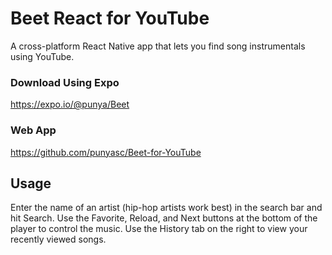 # Beet React for YouTube
A cross-platform React Native app that lets you find song instrumentals using YouTube.

### Download Using Expo
https://expo.io/@punya/Beet

### Web App
https://github.com/punyasc/Beet-for-YouTube

## Usage
Enter the name of an artist (hip-hop artists work best) in the search bar and hit Search. Use the Favorite, Reload, and Next buttons at the bottom of the player to control the music. Use the History tab on the right to view your recently viewed songs.
